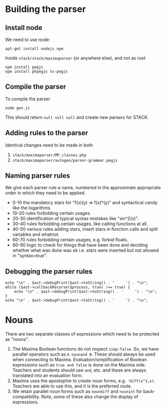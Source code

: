 # Building the parser


## Install node

We need to use node:

    apt-get install nodejs npm

Inside `stack/stack/maximaparser` (or anywhere else), and not as root

    npm install pegjs 
    npm install phpegjs ts-pegjs

## Compile the parser

To compile the parser

    node gen.js

This should return `null null null` and create new parsers for STACK.

## Adding rules to the parser

Identical changes need to be made in both

1. `stack/maximaparser/MP_classes.php`
2. `stack/maximaparser/autogen/parser-grammar.pegjs`


## Naming parser rules

We give each parser rule a name, numbered in the approximate appropriate order in which they need to be applied.

* 0-10 the mandatory stars for "f(x)(y) => f(x)*(y)" and syntactical candy like the logarithms
* 10-20 rules forbidding certain usages.
* 20-30 identification of typical syntax mistakes like "sin^2(x)".
* 30-40 rules forbidding certain usages, like calling functions at all.
* 40-50 various rules adding stars, insert stars in function calls and split variables and whatnot.
* 60-70 rules forbidding certain usages, e.g. forbid floats.
* 80-90 logic to check for things that have been done and deciding whether what was done was ok i.e. stars were inserted but not allowed in "syntax=true".

## Debugging the parser rules

    echo "\n" . $ast->debugPrint($ast->toString() . '     ') . "\n";
    while ($ast->callbackRecurse($process, true) !== true) {
        echo "\n" . $ast->debugPrint($ast->toString() . '     ') . "\n";
    }
    echo "\n" . $ast->debugPrint($ast->toString() . '     ') . "\n";

# Nouns

There are two separate classes of expressions which need to be protected as "nouns".

1. The Maxima Boolean functions do not respect `simp:false`.  So, we have parallel operators such as `A nounand B`.  These should always be used when connecting to Maxima.  Evaluation/simplification of Boolean expressions such as `true and false` is done on the Maxima side.  Teachers and students should use `and`, etc. and these are always translated into an evaluation form.
2. Maxima uses the apostophie to create noun forms, e.g. `'diff(x^3,x)`.  Teachers are able to use this, and it is the preferred route.
3. We retain parallel noun forms such as `noundiff` and `nounint` for back-compatibility.  Note, some of these also change the display of expressions.


